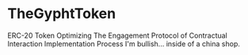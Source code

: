 # TheGyphtToken
ERC-20 Token Optimizing The Engagement Protocol of Contractual Interaction Implementation Process 
I'm bullish... inside of a china shop.
